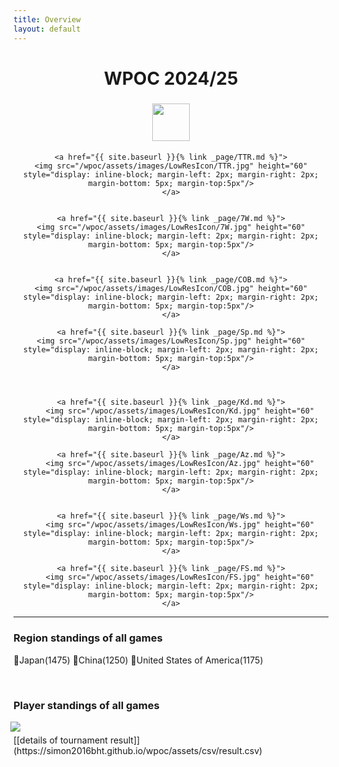 ```yaml
---
title: Overview
layout: default
---
```


<div align="center">
	<h1> WPOC 2024/25 </h1>
	<a href="{{ site.baseurl }}{% link _page/Ccs.md %}">
		<img src="/wpoc/assets/images/LowResIcon/Ccs.jpg" height="60" style="display: inline-block; margin-left: 2px; margin-right: 2px; margin-bottom: 5px; margin-top:5px"/>
	</a>


	<a href="{{ site.baseurl }}{% link _page/TTR.md %}">
	<img src="/wpoc/assets/images/LowResIcon/TTR.jpg" height="60" style="display: inline-block; margin-left: 2px; margin-right: 2px; margin-bottom: 5px; margin-top:5px"/>
	</a>


	<a href="{{ site.baseurl }}{% link _page/7W.md %}">
	<img src="/wpoc/assets/images/LowResIcon/7W.jpg" height="60" style="display: inline-block; margin-left: 2px; margin-right: 2px; margin-bottom: 5px; margin-top:5px"/>
	</a>


	<a href="{{ site.baseurl }}{% link _page/COB.md %}">
	<img src="/wpoc/assets/images/LowResIcon/COB.jpg" height="60" style="display: inline-block; margin-left: 2px; margin-right: 2px; margin-bottom: 5px; margin-top:5px"/>
	</a>

	<a href="{{ site.baseurl }}{% link _page/Sp.md %}">
	<img src="/wpoc/assets/images/LowResIcon/Sp.jpg" height="60" style="display: inline-block; margin-left: 2px; margin-right: 2px; margin-bottom: 5px; margin-top:5px"/>
	</a>



	<a href="{{ site.baseurl }}{% link _page/Kd.md %}">
		<img src="/wpoc/assets/images/LowResIcon/Kd.jpg" height="60" style="display: inline-block; margin-left: 2px; margin-right: 2px; margin-bottom: 5px; margin-top:5px"/>
	</a>

	<a href="{{ site.baseurl }}{% link _page/Az.md %}">
		<img src="/wpoc/assets/images/LowResIcon/Az.jpg" height="60" style="display: inline-block; margin-left: 2px; margin-right: 2px; margin-bottom: 5px; margin-top:5px"/>
	</a>


	<a href="{{ site.baseurl }}{% link _page/Ws.md %}">
		<img src="/wpoc/assets/images/LowResIcon/Ws.jpg" height="60" style="display: inline-block; margin-left: 2px; margin-right: 2px; margin-bottom: 5px; margin-top:5px"/>
	</a>

	<a href="{{ site.baseurl }}{% link _page/FS.md %}">
		<img src="/wpoc/assets/images/LowResIcon/FS.jpg" height="60" style="display: inline-block; margin-left: 2px; margin-right: 2px; margin-bottom: 5px; margin-top:5px"/>
	</a>
</div>



---




### Region standings of all games 
🥇Japan(1475) 🥈China(1250) 🥉United States of America(1175)



<p>&nbsp;</p>

### Player standings of all games
<div align="left">
 <img src="/wpoc/assets/images/ranking/AllGamesRanking.png" style="display: block; margin-left: -5px; margin-bottom: 5px"/>
</div>
[[details of tournament result]](https://simon2016bht.github.io/wpoc/assets/csv/result.csv)

